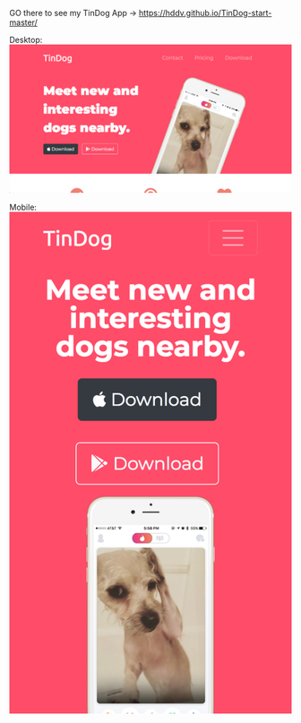 GO there to see my TinDog App -> https://hddv.github.io/TinDog-start-master/

Desktop:
<img src="./images/main.png" max-width="100">


Mobile:
<img src="./images/main2.png" max-width="500">

